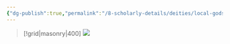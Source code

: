 ```yaml
---
{"dg-publish":true,"permalink":"/8-scholarly-details/deities/local-gods/gaea/","noteIcon":""}
---
```



>[!grid|masonry|400]
>![](https://i.imgur.com/NToK4rV.jpeg)




